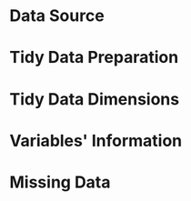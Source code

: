 # Data Source

# Tidy Data Preparation

# Tidy Data Dimensions

# Variables' Information

# Missing Data
